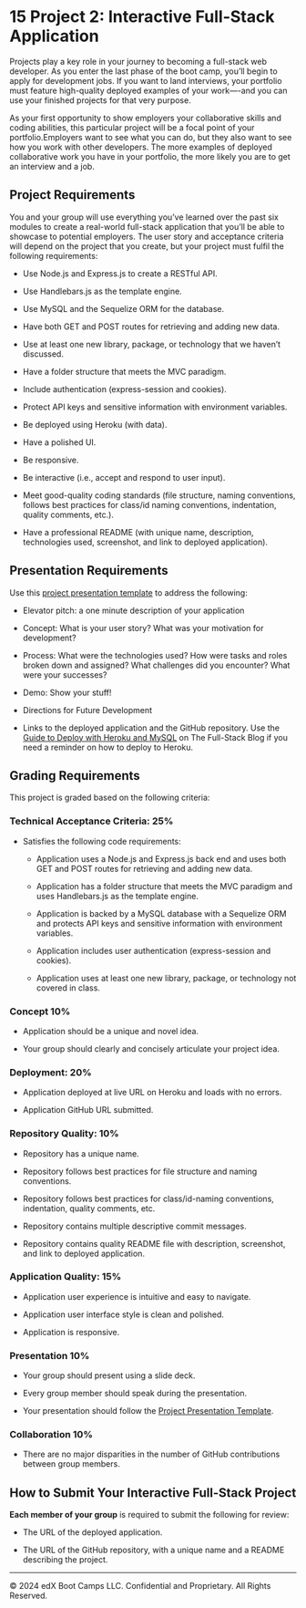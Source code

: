 # 15 Project 2: Interactive Full-Stack Application



Projects play a key role in your journey to becoming a full-stack web developer. As you enter the last phase of the boot camp, you’ll begin to apply for development jobs. If you want to land interviews, your portfolio must feature high-quality deployed examples of your work—-and you can use your finished projects for that very purpose.



As your first opportunity to show employers your collaborative skills and coding abilities, this particular project will be a focal point of your portfolio.Employers want to see what you can do, but they also want to see how you work with other developers. The more examples of deployed collaborative work you have in your portfolio, the more likely you are to get an interview and a job.



## Project Requirements



You and your group will use everything you’ve learned over the past six modules to create a real-world full-stack application that you’ll be able to showcase to potential employers. The user story and acceptance criteria will depend on the project that you create, but your project must fulfil the following requirements:



* Use Node.js and Express.js to create a RESTful API.



* Use Handlebars.js as the template engine.



* Use MySQL and the Sequelize ORM for the database.



* Have both GET and POST routes for retrieving and adding new data.



* Use at least one new library, package, or technology that we haven’t discussed.



* Have a folder structure that meets the MVC paradigm.



* Include authentication (express-session and cookies).



* Protect API keys and sensitive information with environment variables.



* Be deployed using Heroku (with data).



* Have a polished UI.



* Be responsive.



* Be interactive (i.e., accept and respond to user input).



* Meet good-quality coding standards (file structure, naming conventions, follows best practices for class/id naming conventions, indentation, quality comments, etc.).



* Have a professional README (with unique name, description, technologies used, screenshot, and link to deployed application).



## Presentation Requirements



Use this [project presentation template](https://docs.google.com/presentation/d/10QaO9KH8HtUXj__81ve0SZcpO5DbMbqqQr4iPpbwKks/edit?usp=sharing) to address the following: 



* Elevator pitch: a one minute description of your application



* Concept: What is your user story? What was your motivation for development?



* Process: What were the technologies used? How were tasks and roles broken down and assigned? What challenges did you encounter? What were your successes?



* Demo: Show your stuff!



* Directions for Future Development



* Links to the deployed application and the GitHub repository. Use the [Guide to Deploy with Heroku and MySQL](https://coding-boot-camp.github.io/full-stack/heroku/deploy-with-heroku-and-mysql) on The Full-Stack Blog if you need a reminder on how to deploy to Heroku.



## Grading Requirements



This project is graded based on the following criteria:



### Technical Acceptance Criteria: 25%



* Satisfies the following code requirements:



  * Application uses a Node.js and Express.js back end and uses both GET and POST routes for retrieving and adding new data.



  * Application has a folder structure that meets the MVC paradigm and uses Handlebars.js as the template engine.



  * Application is backed by a MySQL database with a Sequelize ORM and protects API keys and sensitive information with environment variables.



  * Application includes user authentication (express-session and cookies).



  * Application uses at least one new library, package, or technology not covered in class.



### Concept 10%



* Application should be a unique and novel idea.



* Your group should clearly and concisely articulate your project idea.



### Deployment: 20%



* Application deployed at live URL on Heroku and loads with no errors.



* Application GitHub URL submitted.



### Repository Quality: 10%



* Repository has a unique name.



* Repository follows best practices for file structure and naming conventions.



* Repository follows best practices for class/id-naming conventions, indentation, quality comments, etc.



* Repository contains multiple descriptive commit messages.



* Repository contains quality README file with description, screenshot, and link to deployed application.



### Application Quality: 15%



* Application user experience is intuitive and easy to navigate.



* Application user interface style is clean and polished.



* Application is responsive.



### Presentation 10%



* Your group should present using a slide deck.



* Every group member should speak during the presentation.



* Your presentation should follow the [Project Presentation Template](https://docs.google.com/presentation/d/10QaO9KH8HtUXj__81ve0SZcpO5DbMbqqQr4iPpbwKks/edit?usp=sharing).



### Collaboration 10%



* There are no major disparities in the number of GitHub contributions between group members.



## How to Submit Your Interactive Full-Stack Project



**Each member of your group** is required to submit the following for review:



* The URL of the deployed application.



* The URL of the GitHub repository, with a unique name and a README describing the project.



---

© 2024 edX Boot Camps LLC. Confidential and Proprietary. All Rights Reserved.